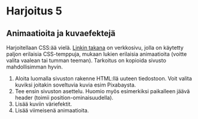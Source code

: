 # Harjoitus 5

## Animaatioita ja kuvaefektejä

Harjoitellaan CSS:ää vielä. [Linkin takana](https://preview.themeforest.net/item/maido-multipurpose-ghost-blog-theme/full_screen_preview/24837109?_ga=2.259990478.570486835.1654146705-2133876429.1654146705)<base target="_blank"> on verkkosivu, jolla on käytetty paljon erilaisia CSS-temppuja, mukaan lukien erilaisia animaatioita (voitte valita vaalean tai tumman teeman). Tarkoitus on kopioida sivusto mahdollisimman hyvin.

1. Aloita luomalla sivuston rakenne HTML:llä uuteen tiedostoon. Voit valita kuviksi joitakin soveltuvia kuvia esim Pixabaysta.
2. Tee ensin sivuston asettelu. Huomio myös esimerkiksi paikalleen jäävä header (toimii position-ominaisuudella).
3. Lisää kuviin väriefektit.
4. Lisää viimeisenä animaatioita.